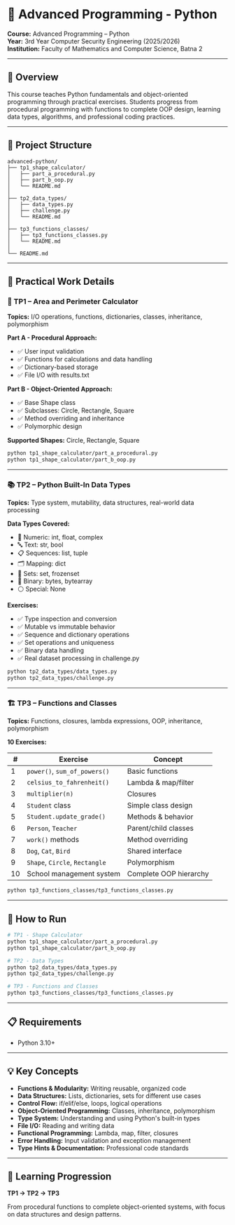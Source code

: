 # 🐍 Advanced Programming - Python

**Course:** Advanced Programming – Python  
**Year:** 3rd Year Computer Security Engineering (2025/2026)  
**Institution:** Faculty of Mathematics and Computer Science, Batna 2

---

## 📖 Overview

This course teaches Python fundamentals and object-oriented programming through practical exercises. Students progress from procedural programming with functions to complete OOP design, learning data types, algorithms, and professional coding practices.

---

## 📂 Project Structure

```
advanced-python/
├── tp1_shape_calculator/
│   ├── part_a_procedural.py
│   ├── part_b_oop.py
│   └── README.md
│
├── tp2_data_types/
│   ├── data_types.py
│   ├── challenge.py
│   └── README.md
│
├── tp3_functions_classes/
│   ├── tp3_functions_classes.py
│   └── README.md
│
└── README.md
```

---

## 🎯 Practical Work Details

### 📐 TP1 – Area and Perimeter Calculator

**Topics:** I/O operations, functions, dictionaries, classes, inheritance, polymorphism

**Part A - Procedural Approach:**
- ✅ User input validation
- ✅ Functions for calculations and data handling
- ✅ Dictionary-based storage
- ✅ File I/O with results.txt

**Part B - Object-Oriented Approach:**
- ✅ Base Shape class
- ✅ Subclasses: Circle, Rectangle, Square
- ✅ Method overriding and inheritance
- ✅ Polymorphic design

**Supported Shapes:** Circle, Rectangle, Square

```bash
python tp1_shape_calculator/part_a_procedural.py
python tp1_shape_calculator/part_b_oop.py
```

---

### 📚 TP2 – Python Built-In Data Types

**Topics:** Type system, mutability, data structures, real-world data processing

**Data Types Covered:**
- 🔢 Numeric: int, float, complex
- 🔤 Text: str, bool
- 📋 Sequences: list, tuple
- 🗂️ Mapping: dict
- 🎯 Sets: set, frozenset
- 💾 Binary: bytes, bytearray
- ⚪ Special: None

**Exercises:**
- ✅ Type inspection and conversion
- ✅ Mutable vs immutable behavior
- ✅ Sequence and dictionary operations
- ✅ Set operations and uniqueness
- ✅ Binary data handling
- ✅ Real dataset processing in challenge.py

```bash
python tp2_data_types/data_types.py
python tp2_data_types/challenge.py
```

---

### 🏗️ TP3 – Functions and Classes

**Topics:** Functions, closures, lambda expressions, OOP, inheritance, polymorphism

**10 Exercises:**

| # | Exercise | Concept |
|---|----------|---------|
| 1 | `power()`, `sum_of_powers()` | Basic functions |
| 2 | `celsius_to_fahrenheit()` | Lambda & map/filter |
| 3 | `multiplier(n)` | Closures |
| 4 | `Student` class | Simple class design |
| 5 | `Student.update_grade()` | Methods & behavior |
| 6 | `Person`, `Teacher` | Parent/child classes |
| 7 | `work()` methods | Method overriding |
| 8 | `Dog`, `Cat`, `Bird` | Shared interface |
| 9 | `Shape`, `Circle`, `Rectangle` | Polymorphism |
| 10 | School management system | Complete OOP hierarchy |

```bash
python tp3_functions_classes/tp3_functions_classes.py
```

---

## 🚀 How to Run

```bash
# TP1 - Shape Calculator
python tp1_shape_calculator/part_a_procedural.py
python tp1_shape_calculator/part_b_oop.py

# TP2 - Data Types
python tp2_data_types/data_types.py
python tp2_data_types/challenge.py

# TP3 - Functions and Classes
python tp3_functions_classes/tp3_functions_classes.py
```

---

## 📋 Requirements

- Python 3.10+

---

## 💡 Key Concepts

- **Functions & Modularity:** Writing reusable, organized code
- **Data Structures:** Lists, dictionaries, sets for different use cases
- **Control Flow:** if/elif/else, loops, logical operations
- **Object-Oriented Programming:** Classes, inheritance, polymorphism
- **Type System:** Understanding and using Python's built-in types
- **File I/O:** Reading and writing data
- **Functional Programming:** Lambda, map, filter, closures
- **Error Handling:** Input validation and exception management
- **Type Hints & Documentation:** Professional code standards

---

## 🧠 Learning Progression

**TP1 → TP2 → TP3**

From procedural functions to complete object-oriented systems, with focus on data structures and design patterns.